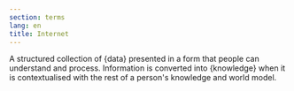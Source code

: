 ```yaml
---
section: terms
lang: en
title: Internet
---
```


A structured collection of {data} presented in a form that people can understand and process. Information is converted into {knowledge} when it is contextualised with the rest of a person's knowledge and world model.